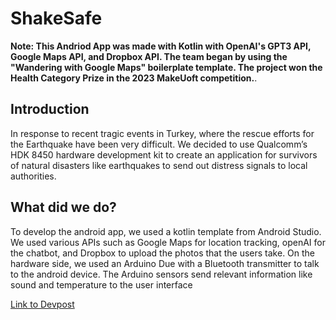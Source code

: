 # ShakeSafe

**Note: This Andriod App was made with Kotlin with OpenAI's GPT3 API, Google Maps API, and Dropbox API. The team began by using the "Wandering with Google Maps" boilerplate template. The project won the Health Category Prize in the 2023 MakeUoft competition.**.

## Introduction
In response to recent tragic events in Turkey, where the rescue efforts for the Earthquake have been very difficult. We decided to use Qualcomm’s HDK 8450  hardware development kit to create an application for survivors of natural disasters like earthquakes to send out distress signals to local authorities.

## What did we do?
To develop the android app, we used a kotlin template from Android Studio. We used various APIs such as Google Maps for location tracking, openAI for the chatbot, and Dropbox to upload the photos that the users take. On the hardware side, we used an Arduino Due with a Bluetooth transmitter to talk to the android device. The Arduino sensors send relevant information like sound and temperature to the user interface

[Link to Devpost](https://devpost.com/software/i-can-t-breathe)
